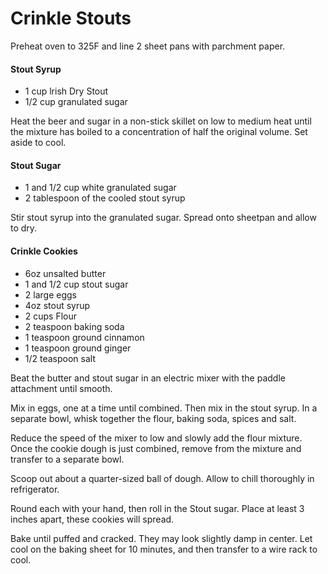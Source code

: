 # Crinkle Stouts

Preheat oven to 325F and line 2 sheet pans with parchment paper.

#### Stout Syrup
- 1 cup lrish Dry Stout
- 1/2 cup granulated sugar

Heat the beer and sugar in a non-stick skillet on low to medium heat until the mixture has boiled to a concentration of half the original volume. Set aside to cool.

#### Stout Sugar

- 1 and 1/2 cup white granulated sugar
- 2 tablespoon of the cooled stout syrup

Stir stout syrup into the granulated sugar. Spread onto sheetpan and allow to dry.

#### Crinkle Cookies

- 6oz unsalted butter
- 1 and 1/2 cup stout sugar
- 2 large eggs
- 4oz stout syrup
- 2 cups Flour
- 2 teaspoon baking soda
- 1 teaspoon ground cinnamon
- 1 teaspoon ground ginger
- 1/2 teaspoon salt

Beat the butter and stout sugar in an electric mixer with the paddle attachment until smooth.

Mix in eggs, one at a time until combined. Then mix in the stout syrup.
In a separate bowl, whisk together the flour, baking soda, spices and salt.

Reduce the speed of the mixer to low and slowly add the flour mixture. Once the cookie dough is just combined, remove from the mixture and transfer to a separate bowl.

Scoop out about a quarter-sized ball of dough. Allow to chill thoroughly in refrigerator.

Round each with your hand, then roll in the Stout sugar. Place at least 3 inches apart, these cookies will spread.

Bake until puffed and cracked. They may look slightly damp in center. Let cool on the baking sheet for 10 minutes, and then transfer to a wire rack to cool.
